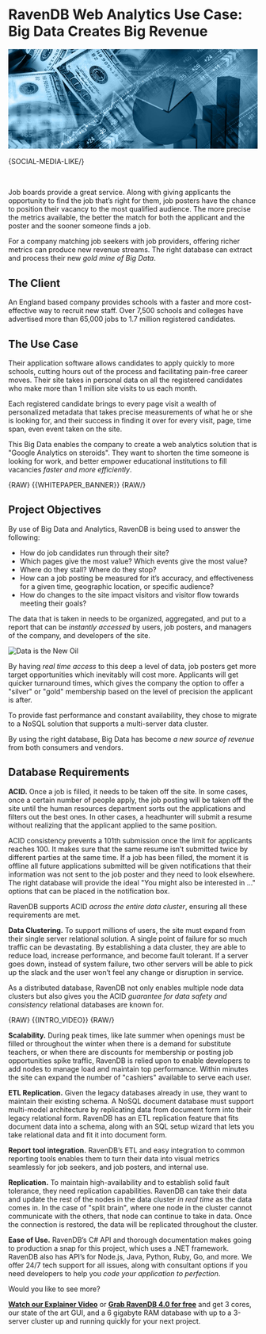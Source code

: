 # RavenDB Web Analytics Use Case: Big Data Creates Big Revenue

<div class="article-img figure text-center">
  <img src="images/big-data-document-database-etl-replication-ravendb-case-study.jpg" alt="RavenDB Web Analytics Use Case: Big Data Creates Big Revenue" class="img-responsive img-thumbnail">
</div>

{SOCIAL-MEDIA-LIKE/}

<br/>

Job boards provide a great service. Along with giving applicants the opportunity to find the job that’s right for them, job posters have the chance to position their vacancy to the most qualified audience. The more precise the metrics available, the better the match for both the applicant and the poster and the sooner someone finds a job.

For a company matching job seekers with job providers, offering richer metrics can produce new revenue streams. The right database can extract and process their new <em>gold mine of Big Data</em>.

## The Client

An England based company provides schools with a faster and more cost-effective way to recruit new staff. Over 7,500 schools and colleges have advertised more than 65,000 jobs to 1.7 million registered candidates.

## The Use Case

Their application software allows candidates to apply quickly to more schools, cutting hours out of the process and facilitating pain-free career moves. Their site takes in personal data on all the registered candidates who make more than 1 million site visits to us each month.

Each registered candidate brings to every page visit a wealth of personalized metadata that takes precise measurements of what he or she is looking for, and their success in finding it over for every visit, page, time span, even event taken on the site.

This Big Data enables the company to create a web analytics solution that is "Google Analytics on steroids". They want to shorten the time someone is looking for work, and better empower educational institutions to fill vacancies <em>faster and more efficiently</em>.

{RAW}
{{WHITEPAPER_BANNER}}
{RAW/}

## Project Objectives

By use of Big Data and Analytics, RavenDB is being used to answer the following:

* How do job candidates run through their site? 
* Which pages give the most value? Which events give the most value?
* Where do they stall? Where do they stop? 
* How can a job posting be measured for it’s accuracy, and effectiveness for a given time, geographic location, or specific audience?
* How do changes to the site impact visitors and visitor flow towards meeting their goals?

The data that is taken in needs to be organized, aggregated, and put to a report that can be <em>instantly accessed</em> by users, job posters, and managers of the company, and developers of the site.

<img class="floating-right img-responsive" alt="Data is the New Oil" src="images/data-is-the-new-oil.jpg" />

By having <em>real time access</em> to this deep a level of data, job posters get more target opportunities which inevitably will cost more. Applicants will get quicker turnaround times, which gives the company the option to offer a "silver" or "gold" membership based on the level of precision the applicant is after.

To provide fast performance and constant availability, they chose to migrate to a NoSQL solution that supports a multi-server data cluster.

By using the right database, Big Data has become <em>a new source of revenue</em> from both consumers and vendors.

## Database Requirements

**ACID.** Once a job is filled, it needs to be taken off the site. In some cases, once a certain number of people apply, the job posting will be taken off the site until the human resources department sorts out the applications and filters out the best ones. In other cases, a headhunter will submit a resume without realizing that the applicant applied to the same position.

ACID consistency prevents a 101th submission once the limit for applicants reaches 100. It makes sure that the same resume isn’t submitted twice by different parties at the same time. If a job has been filled, the moment it is offline all future applications submitted will be given notifications that their information was not sent to the job poster and they need to look elsewhere. The right database will provide the ideal "You might also be interested in ..." options that can be placed in the notification box.

RavenDB supports ACID <em>across the entire data cluster</em>, ensuring all these requirements are met.

**Data Clustering.** To support millions of users, the site must expand from their single server relational solution. A single point of failure for so much traffic can be devastating. By establishing a data cluster, they are able to reduce load, increase performance, and become fault tolerant. If a server goes down, instead of system failure, two other servers will be able to pick up the slack and the user won’t feel any change or disruption in service.

As a distributed database, RavenDB not only enables multiple node data clusters but also gives you the ACID <em>guarantee for data safety and consistency</em> relational databases are known for.

{RAW}
{{INTRO_VIDEO}}
{RAW/}

**Scalability.** During peak times, like late summer when openings must be filled or throughout the winter when there is a demand for substitute teachers, or when there are discounts for membership or posting job opportunities spike traffic, RavenDB is relied upon to enable developers to add nodes to manage load and maintain top performance. Within minutes the site can expand the number of "cashiers" available to serve each user.

**ETL Replication.** Given the legacy databases already in use, they want to maintain their existing schema. A NoSQL document database must support multi-model architecture by replicating data from document form into their legacy relational form.  RavenDB has an ETL replication feature that fits document data into a schema, along with an SQL setup wizard that lets you take relational data and fit it into document form.

**Report tool integration.** RavenDB’s ETL and easy integration to common reporting tools enables them to turn their data into visual metrics seamlessly for job seekers, and job posters, and internal use.

**Replication.** To maintain high-availability and to establish solid fault tolerance, they need replication capabilities. RavenDB can take their data and update the rest of the nodes in the data cluster <em>in real time</em> as the data comes in. In the case of "split brain", where one node in the cluster cannot communicate with the others, that node can continue to take in data. Once the connection is restored, the data will be replicated throughout the cluster.

**Ease of Use.** RavenDB’s C# API and thorough documentation makes going to production a snap for this project, which uses a .NET framework. RavenDB also has API’s for Node.js, Java, Python, Ruby, Go, and more. We  offer 24/7 tech support for all issues, along with consultant options if you need developers to help you <em>code your application to perfection</em>.


<div class="bottom-line">
    <p>
        Would you like to see more?
    </p>
    <p>
        <a href="https://ravendb.net#play-video"><strong>Watch our Explainer Video</strong></a> or <a href="https://ravendb.net/downloads"><strong>Grab RavenDB 4.0 for free</strong></a> and get 3 cores, our state of the art GUI, and a 6 gigabyte RAM database with up to a 3-server cluster up and running quickly for your next project.
    </p>
</div>